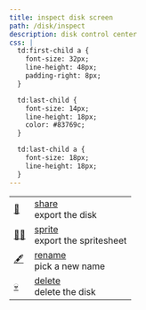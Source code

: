 ```yaml
---
title: inspect disk screen
path: /disk/inspect
description: disk control center
css: |
  td:first-child a {
    font-size: 32px;
    line-height: 48px;
    padding-right: 8px;
  }

  td:last-child {
    font-size: 14px;
    line-height: 18px;
    color: #83769c;
  }

  td:last-child a {
    font-size: 18px;
    line-height: 18px;
  }
---
```


|               |                                     |
| ------------- | ----------------------------------- |
| ️[💌][share]  | [share]<br/>export the disk         |
| ️[🧚‍♀️][sprite] | [sprite]<br/>export the spritesheet |
| ️[🖋][rename]  | [rename]<br/>pick a new name        |
| ️[💀][delete] | [delete]<br/>delete the disk        |

[share]: /disk/inspect/share
[sprite]: /disk/inspect/sprite
[rename]: /disk/inspect/rename
[delete]: /disk/inspect/delete
